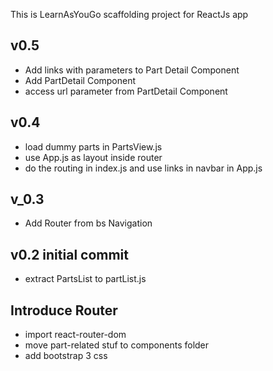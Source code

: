 This is LearnAsYouGo scaffolding project for ReactJs app

## v0.5
- Add links with parameters to Part Detail Component
- Add PartDetail Component
- access url parameter from PartDetail Component 

## v0.4
- load dummy parts in PartsView.js
- use App.js as layout inside router
- do the routing in index.js and use links in navbar in App.js
   
## v_0.3
- Add Router from bs Navigation

## v0.2 initial commit
- extract PartsList to  partList.js

## Introduce Router
- import react-router-dom
- move part-related stuf to components folder
- add bootstrap 3 css
